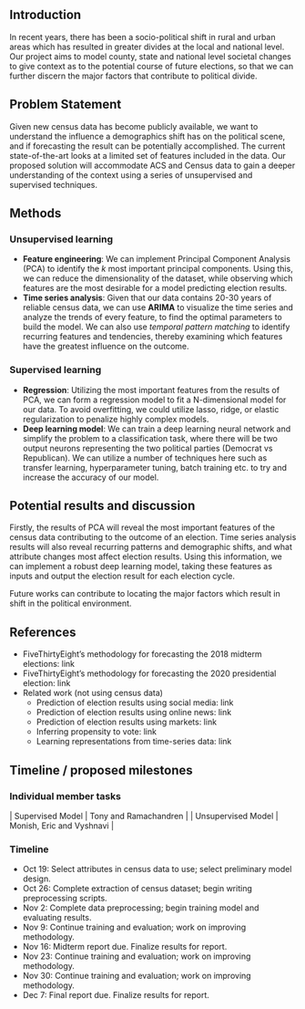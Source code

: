 ## Introduction

In recent years, there has been a socio-political shift in rural and urban areas which has resulted in greater divides at the local and national level. Our project aims to model county, state and national level societal changes to give context as to the potential course of future elections, so that we can further discern the major factors that contribute to political divide.

## Problem Statement

Given new census data has become publicly available, we want to understand the influence a demographics shift has on the political scene, and if forecasting the result can be potentially accomplished. The current state-of-the-art looks at a limited set of features included in the data. Our proposed solution will accommodate ACS and Census data to gain a deeper understanding of the context using a series of unsupervised and supervised techniques.

## Methods

### Unsupervised learning

- **Feature engineering**: We can implement Principal Component Analysis (PCA) to identify the _k_ most important principal components. Using this, we can reduce the dimensionality of the dataset, while observing which features are the most desirable for a model predicting election results.
- **Time series analysis**: Given that our data contains 20-30 years of reliable census data, we can use **ARIMA** to visualize the time series and analyze the trends of every feature, to find the optimal parameters to build the model. We can also use _temporal pattern matching_ to identify recurring features and tendencies, thereby examining which features have the greatest influence on the outcome.

### Supervised learning

- **Regression**: Utilizing the most important features from the results of PCA, we can form a regression model to fit a N-dimensional model for our data. To avoid overfitting, we could utilize lasso, ridge, or elastic regularization to penalize highly complex models. 
- **Deep learning model**: We can train a deep learning neural network and simplify the problem to a classification task, where there will be two output neurons representing the two political parties (Democrat vs Republican). We can utilize a number of techniques here such as transfer learning, hyperparameter tuning, batch training etc. to try and increase the accuracy of our model.

## Potential results and discussion

Firstly, the results of PCA will reveal the most important features of the census data contributing to the outcome of an election. Time series analysis results will also reveal recurring patterns and demographic shifts, and what attribute changes most affect election results. Using this information, we can implement a robust deep learning model, taking these features as inputs and output the election result for each election cycle. 

Future works can contribute to locating the major factors which result in shift in the political environment.

## References
- FiveThirtyEight’s methodology for forecasting the 2018 midterm elections: link
- FiveThirtyEight’s methodology for forecasting the 2020 presidential election: link 
- Related work (not using census data)
  - Prediction of election results using social media: link
  - Prediction of election results using online news: link
  - Prediction of election results using markets: link
  - Inferring propensity to vote: link
  - Learning representations from time-series data: link

## Timeline / proposed milestones

### Individual member tasks

| Supervised Model | Tony and Ramachandren |
| Unsupervised Model | Monish, Eric and Vyshnavi |

### Timeline

- Oct 19: Select attributes in census data to use; select preliminary model design. 
- Oct 26: Complete extraction of census dataset; begin writing preprocessing scripts.
- Nov 2: Complete data preprocessing; begin training model and evaluating results.
- Nov 9: Continue training and evaluation; work on improving methodology.
- Nov 16: Midterm report due. Finalize results for report.
- Nov 23: Continue training and evaluation; work on improving methodology.
- Nov 30: Continue training and evaluation; work on improving methodology.
- Dec 7: Final report due. Finalize results for report.
